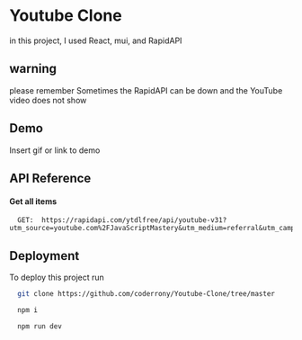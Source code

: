 
# Youtube Clone

in this project, I used React, mui, and RapidAPI 


## warning 
please remember Sometimes the RapidAPI can be down  and the YouTube video does not show 
## Demo

Insert gif or link to demo


## API Reference

#### Get all items

```http
  GET:  https://rapidapi.com/ytdlfree/api/youtube-v31?utm_source=youtube.com%2FJavaScriptMastery&utm_medium=referral&utm_campaign=DevRel
```

## Deployment

To deploy this project run

```bash
  git clone https://github.com/coderrony/Youtube-Clone/tree/master
```
```bash
  npm i
```
```bash
  npm run dev
```

